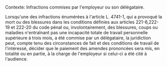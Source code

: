 Contexte: Infractions commises par l'employeur ou son délégataire.

Lorsqu'une des infractions énumérées à l'article L. 4741-1, qui a provoqué la mort ou des blessures dans les conditions définies aux articles 221-6,222-19 et 222-20 du code pénal ou, involontairement, des blessures, coups ou maladies n'entraînant pas une incapacité totale de travail personnelle supérieure à trois mois, a été commise par un délégataire, la juridiction peut, compte tenu des circonstances de fait et des conditions de travail de l'intéressé, décider que le paiement des amendes prononcées sera mis, en totalité ou en partie, à la charge de l'employeur si celui-ci a été cité à l'audience.